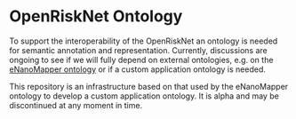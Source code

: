 # OpenRiskNet Ontology

To support the interoperability of the OpenRiskNet an ontology is needed for semantic annotation
and representation. Currently, discussions are ongoing to see if we will fully depend on external
ontologies, e.g. on the [eNanoMapper ontology](http://bioportal.bioontology.org/ontologies/ENM)
or if a custom application ontology is needed.

This repository is an infrastructure based on that used by the eNanoMapper ontology to develop
a custom application ontology. It is alpha and may be discontinued at any moment in time.
